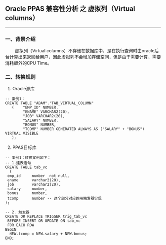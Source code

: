 ## Oracle PPAS 兼容性分析 之 虚拟列（Virtual columns）
---

### 一、背景介绍
&nbsp;&nbsp;&nbsp;&nbsp;&nbsp;&nbsp;&nbsp;&nbsp;虚拟列（Virtual columns）不存储在数据库中，是在执行查询时由oracle后台计算出来返回给用户，因此虚拟列不会增加存储空间，但是由于需要计算，需要消耗额外的CPU Time。

### 二、转换规则

1. Oracle源库
```
-- 案例1：
CREATE TABLE "ADAM"."TAB_VIRTUAL_COLUMN"
   (    "EMP_ID" NUMBER,
        "ENAME" VARCHAR2(20),
        "JOB" VARCHAR2(20),
        "SALARY" NUMBER,
        "BONUS" NUMBER,
        "TCOMP" NUMBER GENERATED ALWAYS AS ("SALARY" + "BONUS") VIRTUAL VISIBLE
   );
```

2. PPAS目标库
```
-- 案例1：转换案例如下：
-- 1.建表语句
CREATE TABLE tab_vc
  (
 emp_id     number  not null,
 ename      varchar2(20),
 job	    varchar2(20),
 salary     number,
 bonus      number,
 tcomp      number -- 这个部分对应的用触发器实现
);

-- 2. 触发器
CREATE OR REPLACE TRIGGER trig_tab_vc
 BEFORE INSERT OR UPDATE ON tab_vc
 FOR EACH ROW
BEGIN
  NEW.tcomp = NEW.salary + NEW.bonus;
END;
```
